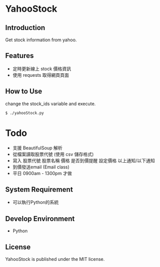 YahooStock
==========

## Introduction
Get stock information from yahoo.  

## Features
* 定時更新線上 stock 價格資訊  
* 使用 requests 取得網頁頁面  

## How to Use
change the stock_ids variable and execute.  
```
$ ./yahooStock.py
```

# Todo
* 支援 BeautifulSoup 解析  
* 從檔案讀取股票代號 (使用 csv 儲存格式)  
* 寫入 股票代號 股票名稱 價格 是否到價提醒 設定價格 以上通知/以下通知  
* 到價發送email (Email class)  
* 平日 0900am - 1300pm 才做  

## System Requirement
* 可以執行Python的系統

## Develop Environment
* Python

## License
YahooStock is published under the MIT license.  
